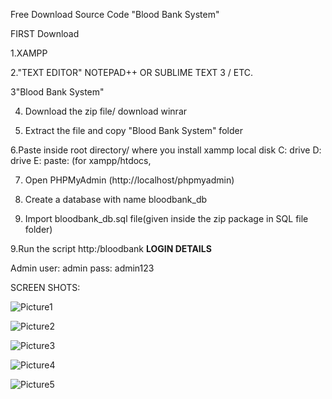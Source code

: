 Free Download Source Code "Blood Bank System"

FIRST Download

1.XAMPP

2."TEXT EDITOR" NOTEPAD++ OR SUBLIME TEXT 3 / ETC.

3"Blood Bank System"

4. Download the zip file/ download winrar

5. Extract the file and copy "Blood Bank System" folder

6.Paste inside root directory/ where you install xammp local disk C: drive D: drive E: paste: (for xampp/htdocs, 

7. Open PHPMyAdmin (http://localhost/phpmyadmin)

8. Create a database with name bloodbank_db

6. Import bloodbank_db.sql file(given inside the zip package in SQL file folder)

9.Run the script http:/bloodbank
**LOGIN DETAILS** 

Admin
user: admin
pass: admin123

SCREEN SHOTS:

![Picture1](https://github.com/madhuraj0705/Blood-Bank-Management-System/assets/150532928/0fe65f96-c0e7-4a4c-88db-85e494efd9bd)

![Picture2](https://github.com/madhuraj0705/Blood-Bank-Management-System/assets/150532928/5dbdbf9a-9f94-40fe-bbb5-36a022d8d985)

![Picture3](https://github.com/madhuraj0705/Blood-Bank-Management-System/assets/150532928/ccc91f81-dfc0-4d05-a0d0-27002689fbf2)

![Picture4](https://github.com/madhuraj0705/Blood-Bank-Management-System/assets/150532928/7eb7daf6-8cbf-44c5-a423-8b66ee72052d)

![Picture5](https://github.com/madhuraj0705/Blood-Bank-Management-System/assets/150532928/345c5d06-69a9-42e7-b4e3-c9dc840d4cd2)



